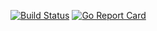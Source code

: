 [![Build Status](https://travis-ci.org/Frederick-S/jvmgo.svg?branch=master)](https://travis-ci.org/Frederick-S/jvmgo) [![Go Report Card](https://goreportcard.com/badge/github.com/Frederick-S/jvmgo)](https://goreportcard.com/report/github.com/Frederick-S/jvmgo)
